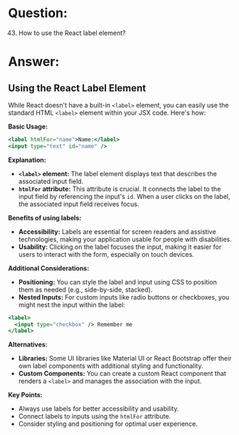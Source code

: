 # Question:

43. How to use the React label element?

# Answer:

## Using the React Label Element

While React doesn't have a built-in `<label>` element, you can easily use the standard HTML `<label>` element within your JSX code. Here's how:

**Basic Usage:**

```jsx
<label htmlFor="name">Name:</label>
<input type="text" id="name" />
```

**Explanation:**

*   **`<label>` element:** The label element displays text that describes the associated input field.
*   **`htmlFor` attribute:** This attribute is crucial. It connects the label to the input field by referencing the input's `id`. When a user clicks on the label, the associated input field receives focus.

**Benefits of using labels:**

*   **Accessibility:** Labels are essential for screen readers and assistive technologies, making your application usable for people with disabilities.
*   **Usability:** Clicking on the label focuses the input, making it easier for users to interact with the form, especially on touch devices.

**Additional Considerations:**

*   **Positioning:** You can style the label and input using CSS to position them as needed (e.g., side-by-side, stacked).
*   **Nested Inputs:** For custom inputs like radio buttons or checkboxes, you might nest the input within the label:

```jsx
<label>
  <input type="checkbox" /> Remember me
</label>
```

**Alternatives:**

*   **Libraries:** Some UI libraries like Material UI or React Bootstrap offer their own label components with additional styling and functionality.
*   **Custom Components:** You can create a custom React component that renders a `<label>` and manages the association with the input.

**Key Points:**

*   Always use labels for better accessibility and usability.
*   Connect labels to inputs using the `htmlFor` attribute.
*   Consider styling and positioning for optimal user experience. 
